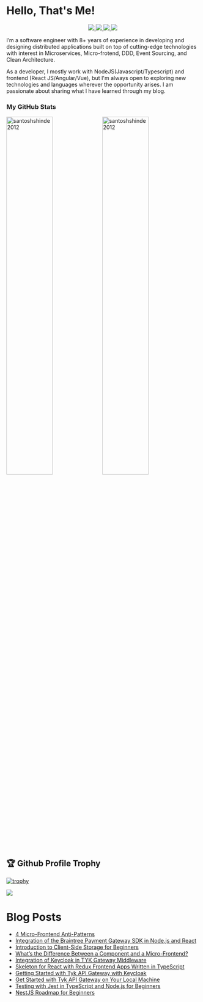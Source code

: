# Hello, That's Me!

<p align="center"> 
 <a href="https://twitter.com/shindesan2012" alt="santosh shinde github stats">
   <img src="https://img.shields.io/badge/-@shindesan2012-%231DA1F2?style=flat-square&logo=twitter&logoColor=ffffff" />
 </a>
 <a href="https://github.com/santoshshinde2012" alt="santosh shinde github stats">
   <img src="https://img.shields.io/badge/-@santoshshinde2012-%23181717?style=flat-square&logo=github" />
 </a>
 <a href="https://www.linkedin.com/in/shindesantosh" alt="santosh shinde github stats">
   <img src="https://img.shields.io/badge/-shindesantosh-blue?style=flat-square&logo=Linkedin&logoColor=white&link=https://www.linkedin.com/in/shindesantosh" />
 </a>
 <a href="http://blog.santoshshinde.com/" alt="santosh shinde blog">
   <img src="https://img.shields.io/badge/blog.santoshshinde.com-brightgreen?style=flat-square" />
 </a>
</p>


I’m a software engineer with 8+ years of experience in developing and designing distributed applications built on top of cutting-edge technologies with interest in Microservices, Micro-frotend, DDD, Event Sourcing, and Clean Architecture.

As a developer, I mostly work with NodeJS(Javascript/Typescript) and frontend (React JS/Angular/Vue), but I'm always open to exploring new technologies and languages wherever the opportunity arises. I am passionate about sharing what I have learned through my blog.

### My GitHub Stats
<div>
<img align="center" width="49%" src="https://github-readme-streak-stats.herokuapp.com/?user=santoshshinde2012" alt="santoshshinde2012" />
<img align="center" width="49%"  src="https://github-readme-stats.vercel.app/api?username=santoshshinde2012&show_icons=true&locale=en" alt="santoshshinde2012" />
</div>

## 🏆 Github Profile Trophy

[![trophy](https://github-profile-trophy.vercel.app/?username=santoshshinde2012&theme=monokai&margin-w=15&margin-h=15&&no-frame=true&row=1)](https://github.com/ryo-ma/github-profile-trophy)

<img src="https://github-readme-stats.vercel.app/api/top-langs/?username=santoshshinde2012&layout=compact&hide=html" />

<br/>

# Blog Posts

<!-- BLOG-POST-LIST:START -->
- [4 Micro-Frontend Anti-Patterns](https://javascript.plainenglish.io/four-micro-frontend-anti-patterns-58aaa9fe19d5?source=rss-f5cfa346da5------2)
- [Integration of the Braintree Payment Gateway SDK in Node.js and React](https://javascript.plainenglish.io/integration-of-the-braintree-payment-gateway-sdk-in-node-js-and-react-js-ba64bd48177f?source=rss-f5cfa346da5------2)
- [Introduction to Client-Side Storage for Beginners](https://javascript.plainenglish.io/introduction-to-client-side-storage-31b103909fb9?source=rss-f5cfa346da5------2)
- [What’s the Difference Between a Component and a Micro-Frontend?](https://javascript.plainenglish.io/whats-the-difference-between-a-component-and-a-micro-frontend-43aefd0af062?source=rss-f5cfa346da5------2)
- [Integration of Keycloak in TYK Gateway Middleware](https://javascript.plainenglish.io/integration-of-keycloak-in-tyk-gateway-middleware-26f8e5b760e3?source=rss-f5cfa346da5------2)
- [Skeleton for React with Redux Frontend Apps Written in TypeScript](https://javascript.plainenglish.io/skeleton-for-react-with-redux-frontend-apps-written-in-typescript-9f5490e94e6d?source=rss-f5cfa346da5------2)
- [Getting Started with Tyk API Gateway with Keycloak](https://javascript.plainenglish.io/getting-started-to-tyk-api-gateway-with-keycloak-16307435584a?source=rss-f5cfa346da5------2)
- [Get Started with Tyk API Gateway on Your Local Machine](https://javascript.plainenglish.io/getting-started-with-tyk-open-source-on-your-local-machine-6468d1c4f7b?source=rss-f5cfa346da5------2)
- [Testing with Jest in TypeScript and Node.js for Beginners](https://javascript.plainenglish.io/beginners-guide-to-testing-jest-with-node-typescript-1f46a1b87dad?source=rss-f5cfa346da5------2)
- [NestJS Roadmap for Beginners](https://javascript.plainenglish.io/nestjs-roadmap-for-beginners-4fee5be251b?source=rss-f5cfa346da5------2)
<!-- BLOG-POST-LIST:END -->
